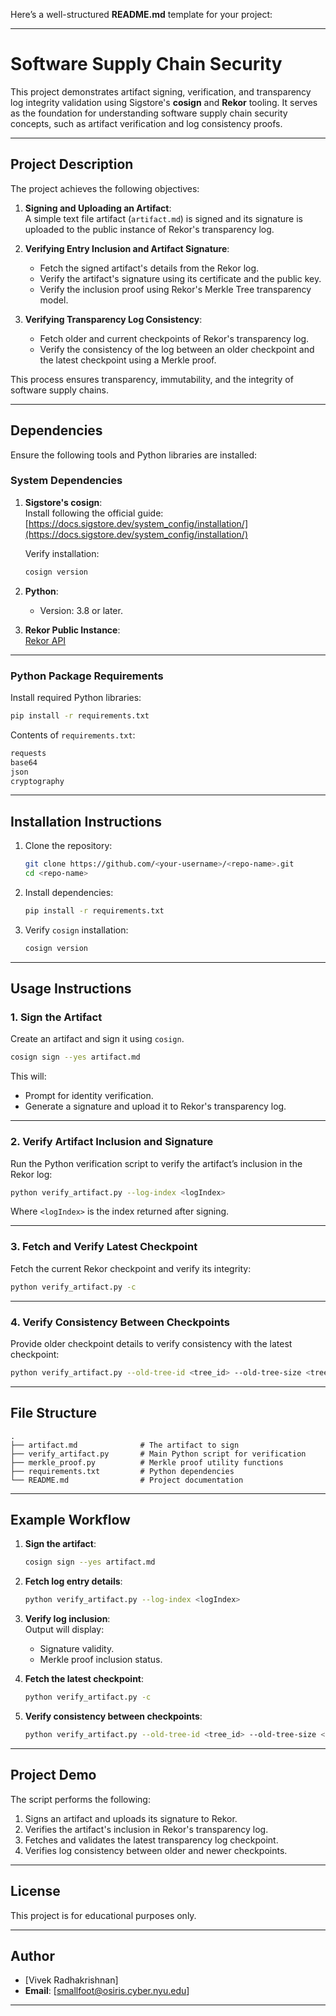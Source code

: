 Here’s a well-structured **README.md** template for your project:

---

# **Software Supply Chain Security**  

This project demonstrates artifact signing, verification, and transparency log integrity validation using Sigstore's **cosign** and **Rekor** tooling.
It serves as the foundation for understanding software supply chain security concepts, such as artifact verification and log consistency proofs.

---

## **Project Description**  

The project achieves the following objectives:  

1. **Signing and Uploading an Artifact**:  
   A simple text file artifact (`artifact.md`) is signed and its signature is uploaded to the public instance of Rekor's transparency log.  

2. **Verifying Entry Inclusion and Artifact Signature**:  
   - Fetch the signed artifact's details from the Rekor log.  
   - Verify the artifact's signature using its certificate and the public key.  
   - Verify the inclusion proof using Rekor's Merkle Tree transparency model.  

3. **Verifying Transparency Log Consistency**:  
   - Fetch older and current checkpoints of Rekor's transparency log.  
   - Verify the consistency of the log between an older checkpoint and the latest checkpoint using a Merkle proof.  

This process ensures transparency, immutability, and the integrity of software supply chains.

---

## **Dependencies**  

Ensure the following tools and Python libraries are installed:  

### **System Dependencies**  
1. **Sigstore's cosign**:  
   Install following the official guide:  
   [https://docs.sigstore.dev/system_config/installation/](https://docs.sigstore.dev/system_config/installation/)  

   Verify installation:  
   ```bash
   cosign version
   ```

2. **Python**:  
   - Version: 3.8 or later.  

3. **Rekor Public Instance**:  
   [Rekor API](https://rekor.sigstore.dev/)

---

### **Python Package Requirements**  

Install required Python libraries:  
```bash
pip install -r requirements.txt
```

Contents of `requirements.txt`:  
```txt
requests
base64
json
cryptography
```

---

## **Installation Instructions**  

1. Clone the repository:  
   ```bash
   git clone https://github.com/<your-username>/<repo-name>.git
   cd <repo-name>
   ```

2. Install dependencies:  
   ```bash
   pip install -r requirements.txt
   ```

3. Verify `cosign` installation:  
   ```bash
   cosign version
   ```

---

## **Usage Instructions**  

### **1. Sign the Artifact**  

Create an artifact and sign it using `cosign`.  

```bash
cosign sign --yes artifact.md
```

This will:  
- Prompt for identity verification.  
- Generate a signature and upload it to Rekor's transparency log.  

---

### **2. Verify Artifact Inclusion and Signature**  

Run the Python verification script to verify the artifact’s inclusion in the Rekor log:  

```bash
python verify_artifact.py --log-index <logIndex>
```

Where `<logIndex>` is the index returned after signing.

---

### **3. Fetch and Verify Latest Checkpoint**  

Fetch the current Rekor checkpoint and verify its integrity:  

```bash
python verify_artifact.py -c
```

---

### **4. Verify Consistency Between Checkpoints**  

Provide older checkpoint details to verify consistency with the latest checkpoint:  

```bash
python verify_artifact.py --old-tree-id <tree_id> --old-tree-size <tree_size> --old-root-hash <root_hash>
```

---

## **File Structure**  

```
.
├── artifact.md              # The artifact to sign
├── verify_artifact.py       # Main Python script for verification
├── merkle_proof.py          # Merkle proof utility functions
├── requirements.txt         # Python dependencies
└── README.md                # Project documentation
```

---

## **Example Workflow**  

1. **Sign the artifact**:  
   ```bash
   cosign sign --yes artifact.md
   ```

2. **Fetch log entry details**:  
   ```bash
   python verify_artifact.py --log-index <logIndex>
   ```

3. **Verify log inclusion**:  
   Output will display:  
   - Signature validity.  
   - Merkle proof inclusion status.  

4. **Fetch the latest checkpoint**:  
   ```bash
   python verify_artifact.py -c
   ```

5. **Verify consistency between checkpoints**:  
   ```bash
   python verify_artifact.py --old-tree-id <tree_id> --old-tree-size <tree_size> --old-root-hash <root_hash>
   ```

---

## **Project Demo**  

The script performs the following:  
1. Signs an artifact and uploads its signature to Rekor.  
2. Verifies the artifact's inclusion in Rekor's transparency log.  
3. Fetches and validates the latest transparency log checkpoint.  
4. Verifies log consistency between older and newer checkpoints.

---

## **License**  

This project is for educational purposes only.  

---

## **Author**  
- [Vivek Radhakrishnan]  
- **Email**: [smallfoot@osiris.cyber.nyu.edu]  

---
